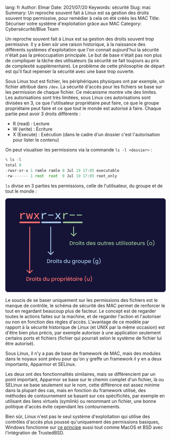 lang: fr
Author: Elmar
Date: 2021/07/20
Keywords: sécurité
Slug: mac
Summary: Un reproche souvent fait à Linux est sa gestion des droits souvent trop permissive, pour remédier à cela on été créés les MAC
Title: Sécuriser votre système d'exploitation grâce aux MAC
Category: Cybersécurité/Blue Team

Un reproche souvent fait à Linux est sa gestion des droits souvent trop permissive. Il y a bien sûr une raison historique, à la naissance des différents systèmes d'exploitation que l'on connait aujourd'hui la sécurité n'était pas la préoccupation principale. Le but de base n'était pas non plus de compliquer la tâche des utilisateurs (la sécurité se fait toujours au prix de complexité supplémentaire). Le problème de cette philosophie de départ est qu'il faut repenser la sécurité avec une base trop ouverte.

Sous Linux tout est fichier, les périphériques physiques ont par exemple, un fichier attribué dans `/dev`. La sécurité d'accès pour les fichiers se base sur les permission de chaque fichier. Ce mécanisme montre vite des limites. Les autorisations sont très limitées, sous Linux ces autorisations sont divisées en 3, ce que l'utilisateur propriétaire peut faire, ce que le groupe propriétaire peut faire et ce que tout le monde est autorisé à faire. Chaque partie peut avoir 3 droits différents :

- R (read) : Lecture
- W (write) : Écriture
- X (Execute) : Exécution (dans le cadre d'un dossier c'est l'autorisation pour lister le contenu)

On peut visualiser les permissions via la commande `ls -l <dossier>` :

```jsx
% ls -l
total 0
-rwxr-xr-x 1 ramle ramle 0 Jul 19 17:05 executable
-rw------- 1 root  root  0 Jul 19 17:05 root_only
```

`ls` divise en 3 parties les permissions, celle de l'utilisateur, du groupe et de tout le monde :

![Détails des droits affichés par LS](/static/img/mac/ls(2).webp)

Le soucis de se baser uniquement sur les permissions des fichiers est le manque de contrôle, le schéma de sécurité des MAC permet de renforcer le tout en regardant beaucoup plus de facteur. Le concept est de regarder toutes le actions faites sur la machine, et de regarder l'action et l'autoriser ou non en fonction des règles d'accès. L'avantage de ce modèle par rapport à la sécurité historique de Linux (et UNIX par la même occasion) est d'être bien plus précis, par exemple autoriser à une application seulement certains ports et fichiers (fichier qui pourrait selon le système de fichier lui être autorisé).

Sous Linux, il n'y a pas de base de framework de MAC, mais des modules dans le noyaux sont prévu pour qu'on y greffe un framework il y en a deux importants, Apparmor et SELinux.

Les deux ont des fonctionnalités similaires, mais se différencient par un point important, Apparmor se base sur le chemin complet d'un fichier, là ou SELinux se base seulement sur le nom, cette différence est assez minime dans la plupart des cas, mais en fonction du framework utilisé, des méthodes de contournement se basant sur ces spécificités, par exemple en utilisant des liens virtuels (symlink) ou renommant un fichier, une bonne politique d'accès évite cependant les contournements.

Bien sûr, Linux n'est pas le seul système d'exploitation qui utilise des contrôles d'accès plus poussé qu'uniquement des permissions basiques, Windows fonctionne sur [ce principe](https://ilearned.eu.org/secu_windows.html) aussi tout comme MacOS et BSD avec l'intégration de TrustedBSD.
